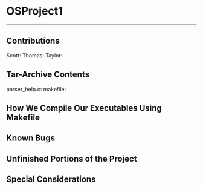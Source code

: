 # OSProject1
__________________________________________________________________
Contributions
-------------
Scott: 
Thomas: 
Taylor: 

Tar-Archive Contents
--------------------
parser_help.c:
makefile:

How We Compile Our Executables Using Makefile
---------------------------------------------


Known Bugs
-----------


Unfinished Portions of the Project
------------------------------------


Special Considerations
------------------------
